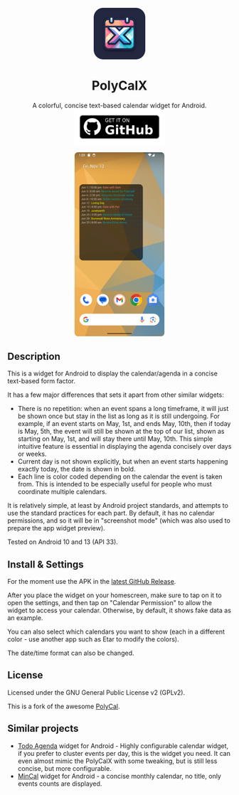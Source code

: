<p align="center"><img src="./imported_images/polycalx_icon_readme.png" title="" alt="" width="116" /></p>
<h1 align="center">PolyCalX</h1>
<p align="center">
  A colorful, concise text-based calendar widget for Android.
  <br /><a href="https://github.com/lrq3000/PolyCalX/releases/latest"><img src="/.github/badge.png" alt="Get it on GitHub" height="80" /></a>
</p>

<p align="middle">
<img title="" src="./imported_images/PolyCalX_screenshot.png" alt="" width="40%">
</p>

## Description
This is a widget for Android to display the calendar/agenda in a concise
text-based form factor.

It has a few major differences that sets it apart from other similar widgets:

* There is no repetition: when an event spans a long timeframe, it will just be shown once
  but stay in the list as long as it is still undergoing. For example, if an event
  starts on May, 1st, and ends May, 10th, then if today is May, 5th, the event will still
  be shown at the top of our list, shown as starting on May, 1st, and will stay there
  until May, 10th. This simple intuitive feature is essential in displaying the agenda
  concisely over days or weeks.
* Current day is not shown explicitly, but when an event starts happening exactly today,
  the date is shown in bold.
* Each line is color coded depending on the calendar the event is taken from.
  This is intended to be especially useful for people who must coordinate multiple calendars.

It is relatively simple, at least by Android project standards, and attempts
to use the standard practices for each part. By default, it has no calendar
permissions, and so it will be in "screenshot mode" (which was also used to
prepare the app widget preview).

Tested on Android 10 and 13 (API 33).

## Install & Settings
For the moment use the APK in the [latest GitHub Release](https://github.com/lrq3000/PolyCalX/releases/latest).

After you place the widget on your homescreen, make sure to tap on it to open the settings, and then tap on "Calendar Permission"
to allow the widget to access your calendar. Otherwise, by default, it shows fake data as an example.

You can also select which calendars you want to show (each in a different color - use another app such as Etar to modify the colors).

The date/time format can also be changed.

## License

Licensed under the GNU General Public License v2 (GPLv2).

This is a fork of the awesome [PolyCal](https://github.com/jasongyorog/PolyCal).

## Similar projects

* [Todo Agenda](https://github.com/andstatus/todoagenda) widget for Android - Highly configurable calendar widget, if you prefer to cluster events per day, this is the widget you need. It can even almost mimic the PolyCalX with some tweaking, but is still less concise, but more configurable.
* [MinCal](https://github.com/mvmike/min-cal-widget) widget for Android - a concise monthly calendar, no title, only events counts are displayed.
